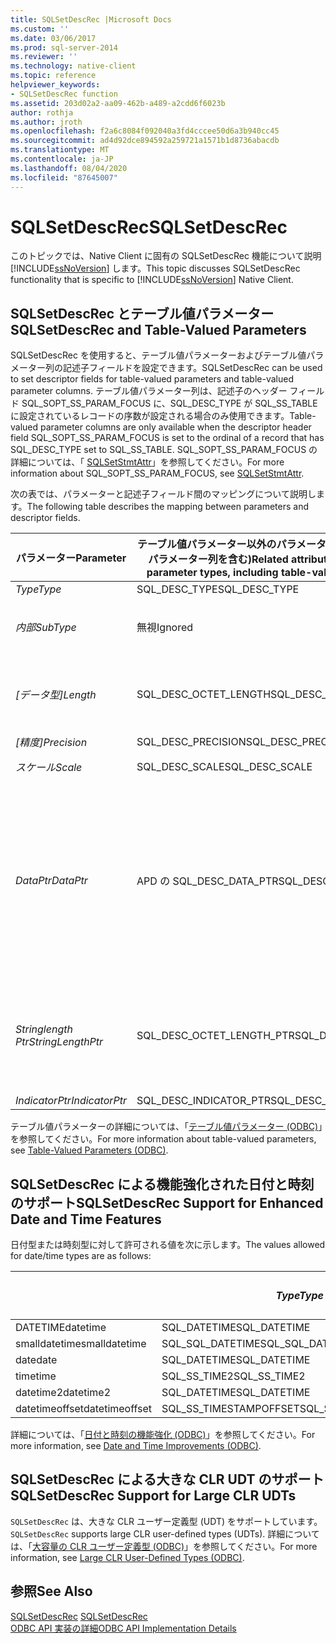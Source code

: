 ```yaml
---
title: SQLSetDescRec |Microsoft Docs
ms.custom: ''
ms.date: 03/06/2017
ms.prod: sql-server-2014
ms.reviewer: ''
ms.technology: native-client
ms.topic: reference
helpviewer_keywords:
- SQLSetDescRec function
ms.assetid: 203d02a2-aa09-462b-a489-a2cdd6f6023b
author: rothja
ms.author: jroth
ms.openlocfilehash: f2a6c8084f092040a3fd4cccee50d6a3b940cc45
ms.sourcegitcommit: ad4d92dce894592a259721a1571b1d8736abacdb
ms.translationtype: MT
ms.contentlocale: ja-JP
ms.lasthandoff: 08/04/2020
ms.locfileid: "87645007"
---
```

# <a name="sqlsetdescrec"></a><span data-ttu-id="e1fc5-102">SQLSetDescRec</span><span class="sxs-lookup"><span data-stu-id="e1fc5-102">SQLSetDescRec</span></span>
  <span data-ttu-id="e1fc5-103">このトピックでは、Native Client に固有の SQLSetDescRec 機能について説明 [!INCLUDE[ssNoVersion](../../includes/ssnoversion-md.md)] します。</span><span class="sxs-lookup"><span data-stu-id="e1fc5-103">This topic discusses SQLSetDescRec functionality that is specific to [!INCLUDE[ssNoVersion](../../includes/ssnoversion-md.md)] Native Client.</span></span>  
  
## <a name="sqlsetdescrec-and-table-valued-parameters"></a><span data-ttu-id="e1fc5-104">SQLSetDescRec とテーブル値パラメーター</span><span class="sxs-lookup"><span data-stu-id="e1fc5-104">SQLSetDescRec and Table-Valued Parameters</span></span>  
 <span data-ttu-id="e1fc5-105">SQLSetDescRec を使用すると、テーブル値パラメーターおよびテーブル値パラメーター列の記述子フィールドを設定できます。</span><span class="sxs-lookup"><span data-stu-id="e1fc5-105">SQLSetDescRec can be used to set descriptor fields for table-valued parameters and table-valued parameter columns.</span></span> <span data-ttu-id="e1fc5-106">テーブル値パラメーター列は、記述子のヘッダー フィールド SQL_SOPT_SS_PARAM_FOCUS に、SQL_DESC_TYPE が SQL_SS_TABLE に設定されているレコードの序数が設定される場合のみ使用できます。</span><span class="sxs-lookup"><span data-stu-id="e1fc5-106">Table-valued parameter columns are only available when the descriptor header field SQL_SOPT_SS_PARAM_FOCUS is set to the ordinal of a record that has SQL_DESC_TYPE set to SQL_SS_TABLE.</span></span> <span data-ttu-id="e1fc5-107">SQL_SOPT_SS_PARAM_FOCUS の詳細については、「 [SQLSetStmtAttr](sqlsetstmtattr.md)」を参照してください。</span><span class="sxs-lookup"><span data-stu-id="e1fc5-107">For more information about SQL_SOPT_SS_PARAM_FOCUS, see [SQLSetStmtAttr](sqlsetstmtattr.md).</span></span>  
  
 <span data-ttu-id="e1fc5-108">次の表では、パラメーターと記述子フィールド間のマッピングについて説明します。</span><span class="sxs-lookup"><span data-stu-id="e1fc5-108">The following table describes the mapping between parameters and descriptor fields.</span></span>  
  
|<span data-ttu-id="e1fc5-109">パラメーター</span><span class="sxs-lookup"><span data-stu-id="e1fc5-109">Parameter</span></span>|<span data-ttu-id="e1fc5-110">テーブル値パラメーター以外のパラメーター型の関連属性 (テーブル値パラメーター列を含む)</span><span class="sxs-lookup"><span data-stu-id="e1fc5-110">Related attribute for non-table-valued parameter types, including table-valued parameter columns</span></span>|<span data-ttu-id="e1fc5-111">テーブル値パラメーターに関連する属性</span><span class="sxs-lookup"><span data-stu-id="e1fc5-111">Related attribute for table-valued parameters</span></span>|  
|---------------|--------------------------------------------------------------------------------------------------------|----------------------------------------------------|  
|<span data-ttu-id="e1fc5-112">*Type*</span><span class="sxs-lookup"><span data-stu-id="e1fc5-112">*Type*</span></span>|<span data-ttu-id="e1fc5-113">SQL_DESC_TYPE</span><span class="sxs-lookup"><span data-stu-id="e1fc5-113">SQL_DESC_TYPE</span></span>|<span data-ttu-id="e1fc5-114">SQL_SS_TABLE</span><span class="sxs-lookup"><span data-stu-id="e1fc5-114">SQL_SS_TABLE</span></span>|  
|<span data-ttu-id="e1fc5-115">*内部*</span><span class="sxs-lookup"><span data-stu-id="e1fc5-115">*SubType*</span></span>|<span data-ttu-id="e1fc5-116">無視</span><span class="sxs-lookup"><span data-stu-id="e1fc5-116">Ignored</span></span>|<span data-ttu-id="e1fc5-117">SQL_DATETIME 型または SQL_INTERVAL 型のレコードの場合は、これに SQL_DESC_DATETIME_INTERVAL_CODE を設定します。</span><span class="sxs-lookup"><span data-stu-id="e1fc5-117">For records of type SQL_DATETIME or SQL_INTERVAL, set this to SQL_DESC_DATETIME_INTERVAL_CODE.</span></span>|  
|<span data-ttu-id="e1fc5-118">*[データ型]*</span><span class="sxs-lookup"><span data-stu-id="e1fc5-118">*Length*</span></span>|<span data-ttu-id="e1fc5-119">SQL_DESC_OCTET_LENGTH</span><span class="sxs-lookup"><span data-stu-id="e1fc5-119">SQL_DESC_OCTET_LENGTH</span></span>|<span data-ttu-id="e1fc5-120">テーブル値パラメーターの型名の長さ。</span><span class="sxs-lookup"><span data-stu-id="e1fc5-120">The length of the table-valued parameter type name.</span></span> <span data-ttu-id="e1fc5-121">型名が null で終了した場合は SQL_NTS、テーブル値パラメーターの型名が不要な場合は0になります。</span><span class="sxs-lookup"><span data-stu-id="e1fc5-121">This can be SQL_NTS if the type name is null terminated, or zero if the table-valued parameter type name is not required.</span></span>|  
|<span data-ttu-id="e1fc5-122">*[精度]*</span><span class="sxs-lookup"><span data-stu-id="e1fc5-122">*Precision*</span></span>|<span data-ttu-id="e1fc5-123">SQL_DESC_PRECISION</span><span class="sxs-lookup"><span data-stu-id="e1fc5-123">SQL_DESC_PRECISION</span></span>|<span data-ttu-id="e1fc5-124">SQL_DESC_ARRAY_SIZE</span><span class="sxs-lookup"><span data-stu-id="e1fc5-124">SQL_DESC_ARRAY_SIZE</span></span>|  
|<span data-ttu-id="e1fc5-125">*スケール*</span><span class="sxs-lookup"><span data-stu-id="e1fc5-125">*Scale*</span></span>|<span data-ttu-id="e1fc5-126">SQL_DESC_SCALE</span><span class="sxs-lookup"><span data-stu-id="e1fc5-126">SQL_DESC_SCALE</span></span>|<span data-ttu-id="e1fc5-127">未使用。</span><span class="sxs-lookup"><span data-stu-id="e1fc5-127">Unused.</span></span> <span data-ttu-id="e1fc5-128">このパラメーターは 0 にする必要があります。</span><span class="sxs-lookup"><span data-stu-id="e1fc5-128">This parameter should be zero.</span></span>|  
|<span data-ttu-id="e1fc5-129">*DataPtr*</span><span class="sxs-lookup"><span data-stu-id="e1fc5-129">*DataPtr*</span></span>|<span data-ttu-id="e1fc5-130">APD の SQL_DESC_DATA_PTR</span><span class="sxs-lookup"><span data-stu-id="e1fc5-130">SQL_DESC_DATA_PTR in APD</span></span>|<span data-ttu-id="e1fc5-131">SQL_CA_SS_TYPE_NAME</span><span class="sxs-lookup"><span data-stu-id="e1fc5-131">SQL_CA_SS_TYPE_NAME</span></span><br /><br /> <span data-ttu-id="e1fc5-132">このパラメーターは、ストアド プロシージャの呼び出しでは省略可能で、不要の場合は NULL を指定できます。</span><span class="sxs-lookup"><span data-stu-id="e1fc5-132">This parameter is optional for stored procedure calls, and NULL can be specified if it is not required.</span></span> <span data-ttu-id="e1fc5-133">このパラメーターは、プロシージャの呼び出し以外の SQL ステートメント用に指定する必要があります。</span><span class="sxs-lookup"><span data-stu-id="e1fc5-133">This parameter must be specified for SQL statements that are not procedure calls.</span></span><br /><br /> <span data-ttu-id="e1fc5-134">*DataPtr*は、変数の行バインドを使用するときに、アプリケーションがこのテーブル値パラメーターを識別するために使用できる一意の値としても機能します。</span><span class="sxs-lookup"><span data-stu-id="e1fc5-134">*DataPtr* also serves as a unique value that the application can use to identify this table-valued parameter when variable row binding is used.</span></span>|  
|<span data-ttu-id="e1fc5-135">*Stringlength Ptr*</span><span class="sxs-lookup"><span data-stu-id="e1fc5-135">*StringLengthPtr*</span></span>|<span data-ttu-id="e1fc5-136">SQL_DESC_OCTET_LENGTH_PTR</span><span class="sxs-lookup"><span data-stu-id="e1fc5-136">SQL_DESC_OCTET_LENGTH_PTR</span></span>|<span data-ttu-id="e1fc5-137">SQL_DESC_OCTET_LENGTH_PTR</span><span class="sxs-lookup"><span data-stu-id="e1fc5-137">SQL_DESC_OCTET_LENGTH_PTR</span></span><br /><br /> <span data-ttu-id="e1fc5-138">テーブル値パラメーターの場合、これは転送する行数または SQL_DATA_AT_EXEC です。</span><span class="sxs-lookup"><span data-stu-id="e1fc5-138">For a table-valued parameter, this is the number of rows to transfer or SQL_DATA_AT_EXEC.</span></span> <span data-ttu-id="e1fc5-139">これは、SQLExecDirect で転送する行の数を保持する値へのポインターです。</span><span class="sxs-lookup"><span data-stu-id="e1fc5-139">This is a pointer to a value that holds the number of rows to transfer with SQLExecDirect.</span></span>|  
|<span data-ttu-id="e1fc5-140">*IndicatorPtr*</span><span class="sxs-lookup"><span data-stu-id="e1fc5-140">*IndicatorPtr*</span></span>|<span data-ttu-id="e1fc5-141">SQL_DESC_INDICATOR_PTR</span><span class="sxs-lookup"><span data-stu-id="e1fc5-141">SQL_DESC_INDICATOR_PTR</span></span>|<span data-ttu-id="e1fc5-142">SQL_DESC_INDICATOR_PTR</span><span class="sxs-lookup"><span data-stu-id="e1fc5-142">SQL_DESC_INDICATOR_PTR</span></span>|  
  
 <span data-ttu-id="e1fc5-143">テーブル値パラメーターの詳細については、「[テーブル値パラメーター &#40;ODBC&#41;](../native-client-odbc-table-valued-parameters/table-valued-parameters-odbc.md)」を参照してください。</span><span class="sxs-lookup"><span data-stu-id="e1fc5-143">For more information about table-valued parameters, see [Table-Valued Parameters &#40;ODBC&#41;](../native-client-odbc-table-valued-parameters/table-valued-parameters-odbc.md).</span></span>  
  
## <a name="sqlsetdescrec-support-for-enhanced-date-and-time-features"></a><span data-ttu-id="e1fc5-144">SQLSetDescRec による機能強化された日付と時刻のサポート</span><span class="sxs-lookup"><span data-stu-id="e1fc5-144">SQLSetDescRec Support for Enhanced Date and Time Features</span></span>  
 <span data-ttu-id="e1fc5-145">日付型または時刻型に対して許可される値を次に示します。</span><span class="sxs-lookup"><span data-stu-id="e1fc5-145">The values allowed for date/time types are as follows:</span></span>  
  
||<span data-ttu-id="e1fc5-146">*Type*</span><span class="sxs-lookup"><span data-stu-id="e1fc5-146">*Type*</span></span>|<span data-ttu-id="e1fc5-147">*内部*</span><span class="sxs-lookup"><span data-stu-id="e1fc5-147">*SubType*</span></span>|<span data-ttu-id="e1fc5-148">*[データ型]*</span><span class="sxs-lookup"><span data-stu-id="e1fc5-148">*Length*</span></span>|<span data-ttu-id="e1fc5-149">*[精度]*</span><span class="sxs-lookup"><span data-stu-id="e1fc5-149">*Precision*</span></span>|<span data-ttu-id="e1fc5-150">*スケール*</span><span class="sxs-lookup"><span data-stu-id="e1fc5-150">*Scale*</span></span>|  
|-|------------|---------------|--------------|-----------------|-------------|  
|<span data-ttu-id="e1fc5-151">DATETIME</span><span class="sxs-lookup"><span data-stu-id="e1fc5-151">datetime</span></span>|<span data-ttu-id="e1fc5-152">SQL_DATETIME</span><span class="sxs-lookup"><span data-stu-id="e1fc5-152">SQL_DATETIME</span></span>|<span data-ttu-id="e1fc5-153">SQL_CODE_TIMESTAMP</span><span class="sxs-lookup"><span data-stu-id="e1fc5-153">SQL_CODE_TIMESTAMP</span></span>|<span data-ttu-id="e1fc5-154">4</span><span class="sxs-lookup"><span data-stu-id="e1fc5-154">4</span></span>|<span data-ttu-id="e1fc5-155">3</span><span class="sxs-lookup"><span data-stu-id="e1fc5-155">3</span></span>|<span data-ttu-id="e1fc5-156">3</span><span class="sxs-lookup"><span data-stu-id="e1fc5-156">3</span></span>|  
|<span data-ttu-id="e1fc5-157">smalldatetime</span><span class="sxs-lookup"><span data-stu-id="e1fc5-157">smalldatetime</span></span>|<span data-ttu-id="e1fc5-158">SQL_SQL_DATETIME</span><span class="sxs-lookup"><span data-stu-id="e1fc5-158">SQL_SQL_DATETIME</span></span>|<span data-ttu-id="e1fc5-159">SQL_CODE_TIMESTAMP</span><span class="sxs-lookup"><span data-stu-id="e1fc5-159">SQL_CODE_TIMESTAMP</span></span>|<span data-ttu-id="e1fc5-160">8</span><span class="sxs-lookup"><span data-stu-id="e1fc5-160">8</span></span>|<span data-ttu-id="e1fc5-161">0</span><span class="sxs-lookup"><span data-stu-id="e1fc5-161">0</span></span>|<span data-ttu-id="e1fc5-162">0</span><span class="sxs-lookup"><span data-stu-id="e1fc5-162">0</span></span>|  
|<span data-ttu-id="e1fc5-163">date</span><span class="sxs-lookup"><span data-stu-id="e1fc5-163">date</span></span>|<span data-ttu-id="e1fc5-164">SQL_DATETIME</span><span class="sxs-lookup"><span data-stu-id="e1fc5-164">SQL_DATETIME</span></span>|<span data-ttu-id="e1fc5-165">SQL_CODE_DATE</span><span class="sxs-lookup"><span data-stu-id="e1fc5-165">SQL_CODE_DATE</span></span>|<span data-ttu-id="e1fc5-166">6</span><span class="sxs-lookup"><span data-stu-id="e1fc5-166">6</span></span>|<span data-ttu-id="e1fc5-167">0</span><span class="sxs-lookup"><span data-stu-id="e1fc5-167">0</span></span>|<span data-ttu-id="e1fc5-168">0</span><span class="sxs-lookup"><span data-stu-id="e1fc5-168">0</span></span>|  
|<span data-ttu-id="e1fc5-169">time</span><span class="sxs-lookup"><span data-stu-id="e1fc5-169">time</span></span>|<span data-ttu-id="e1fc5-170">SQL_SS_TIME2</span><span class="sxs-lookup"><span data-stu-id="e1fc5-170">SQL_SS_TIME2</span></span>|<span data-ttu-id="e1fc5-171">0</span><span class="sxs-lookup"><span data-stu-id="e1fc5-171">0</span></span>|<span data-ttu-id="e1fc5-172">10</span><span class="sxs-lookup"><span data-stu-id="e1fc5-172">10</span></span>|<span data-ttu-id="e1fc5-173">0..7</span><span class="sxs-lookup"><span data-stu-id="e1fc5-173">0..7</span></span>|<span data-ttu-id="e1fc5-174">0..7</span><span class="sxs-lookup"><span data-stu-id="e1fc5-174">0..7</span></span>|  
|<span data-ttu-id="e1fc5-175">datetime2</span><span class="sxs-lookup"><span data-stu-id="e1fc5-175">datetime2</span></span>|<span data-ttu-id="e1fc5-176">SQL_DATETIME</span><span class="sxs-lookup"><span data-stu-id="e1fc5-176">SQL_DATETIME</span></span>|<span data-ttu-id="e1fc5-177">SQL_CODE_TIMESTAMP</span><span class="sxs-lookup"><span data-stu-id="e1fc5-177">SQL_CODE_TIMESTAMP</span></span>|<span data-ttu-id="e1fc5-178">16</span><span class="sxs-lookup"><span data-stu-id="e1fc5-178">16</span></span>|<span data-ttu-id="e1fc5-179">0..7</span><span class="sxs-lookup"><span data-stu-id="e1fc5-179">0..7</span></span>|<span data-ttu-id="e1fc5-180">0..7</span><span class="sxs-lookup"><span data-stu-id="e1fc5-180">0..7</span></span>|  
|<span data-ttu-id="e1fc5-181">datetimeoffset</span><span class="sxs-lookup"><span data-stu-id="e1fc5-181">datetimeoffset</span></span>|<span data-ttu-id="e1fc5-182">SQL_SS_TIMESTAMPOFFSET</span><span class="sxs-lookup"><span data-stu-id="e1fc5-182">SQL_SS_TIMESTAMPOFFSET</span></span>|<span data-ttu-id="e1fc5-183">0</span><span class="sxs-lookup"><span data-stu-id="e1fc5-183">0</span></span>|<span data-ttu-id="e1fc5-184">20</span><span class="sxs-lookup"><span data-stu-id="e1fc5-184">20</span></span>|<span data-ttu-id="e1fc5-185">0..7</span><span class="sxs-lookup"><span data-stu-id="e1fc5-185">0..7</span></span>|<span data-ttu-id="e1fc5-186">0..7</span><span class="sxs-lookup"><span data-stu-id="e1fc5-186">0..7</span></span>|  
  
 <span data-ttu-id="e1fc5-187">詳細については、「[日付と時刻の機能強化 &#40;ODBC&#41;](../native-client-odbc-date-time/date-and-time-improvements-odbc.md)」を参照してください。</span><span class="sxs-lookup"><span data-stu-id="e1fc5-187">For more information, see [Date and Time Improvements &#40;ODBC&#41;](../native-client-odbc-date-time/date-and-time-improvements-odbc.md).</span></span>  
  
## <a name="sqlsetdescrec-support-for-large-clr-udts"></a><span data-ttu-id="e1fc5-188">SQLSetDescRec による大きな CLR UDT のサポート</span><span class="sxs-lookup"><span data-stu-id="e1fc5-188">SQLSetDescRec Support for Large CLR UDTs</span></span>  
 <span data-ttu-id="e1fc5-189">`SQLSetDescRec` は、大きな CLR ユーザー定義型 (UDT) をサポートしています。</span><span class="sxs-lookup"><span data-stu-id="e1fc5-189">`SQLSetDescRec` supports large CLR user-defined types (UDTs).</span></span> <span data-ttu-id="e1fc5-190">詳細については、「[大容量の CLR ユーザー定義型 &#40;ODBC&#41;](../native-client/odbc/large-clr-user-defined-types-odbc.md)」を参照してください。</span><span class="sxs-lookup"><span data-stu-id="e1fc5-190">For more information, see [Large CLR User-Defined Types &#40;ODBC&#41;](../native-client/odbc/large-clr-user-defined-types-odbc.md).</span></span>  
  
## <a name="see-also"></a><span data-ttu-id="e1fc5-191">参照</span><span class="sxs-lookup"><span data-stu-id="e1fc5-191">See Also</span></span>  
 <span data-ttu-id="e1fc5-192">[SQLSetDescRec](https://go.microsoft.com/fwlink/?LinkId=80704) </span><span class="sxs-lookup"><span data-stu-id="e1fc5-192">[SQLSetDescRec](https://go.microsoft.com/fwlink/?LinkId=80704) </span></span>  
 [<span data-ttu-id="e1fc5-193">ODBC API 実装の詳細</span><span class="sxs-lookup"><span data-stu-id="e1fc5-193">ODBC API Implementation Details</span></span>](odbc-api-implementation-details.md)  
  
  
